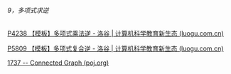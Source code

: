 ###### 9，多项式求逆

[P4238 【模板】多项式乘法逆 - 洛谷 | 计算机科学教育新生态 (luogu.com.cn)](https://www.luogu.com.cn/problem/P4238)

[P5809 【模板】多项式复合逆 - 洛谷 | 计算机科学教育新生态 (luogu.com.cn)](https://www.luogu.com.cn/problem/P5809)

[1737 -- Connected Graph (poj.org)](http://poj.org/problem?id=1737)
